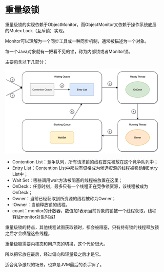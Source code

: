 # 重量级锁

重量级锁的实现依赖于ObjectMonitor，⽽ObjectMonitor又依赖于操作系统底层的Mutex Lock（互斥锁）实现。

Monitor可以理解为⼀个同步⼯具或⼀种同步机制，通常被描述为⼀个对象。

每⼀个Java对象就有⼀把看不见的锁，称为内部锁或者Monitor锁。

主要包含以下⼏部分：

![image-20250819215535979](assets/image-20250819215535979.png)

- Contention List：竞争队列，所有请求锁的线程⾸先被放在这个竞争队列中；
- Entry List：Contention List中那些有资格成为候选资源的线程被移动到Entry List中；
- Wait Set：哪些调⽤wait⽅法被阻塞的线程被放置在这⾥；
- OnDeck：任意时刻，最多只有⼀个线程正在竞争锁资源，该线程被成为OnDeck；
- Owner：当前已经获取到所资源的线程被称为Owner；
- !Owner：当前释放锁的线程。
- count：monitor的计数器，数值加1表⽰当前对象的锁被⼀个线程获取，线程释放monitor对象时减1

重量级锁的特点，其他线程试图获取锁时，都会被阻塞，只有持有锁的线程释放锁之后才会唤醒这些线程。

重量级锁需要内核态和⽤户态的切换，这个代价很⼤。

所以把它放在最后，经过偏向和轻量级之后才是它。

适合竞争激烈的场景，也算是JVM最后的杀⼿锏了。